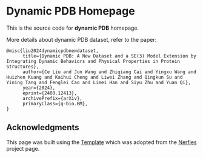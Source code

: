 # Dynamic PDB Homepage
This is the source code for **dynamic PDB** homepage.

More details about dynamic PDB dataset, refer to the paper:

```
@misc{liu2024dynamicpdbnewdataset,
      title={Dynamic PDB: A New Dataset and a SE(3) Model Extension by Integrating Dynamic Behaviors and Physical Properties in Protein Structures},
      author={Ce Liu and Jun Wang and Zhiqiang Cai and Yingxu Wang and Huizhen Kuang and Kaihui Cheng and Liwei Zhang and Qingkun Su and Yining Tang and Fenglei Cao and Limei Han and Siyu Zhu and Yuan Qi},
      year={2024},
      eprint={2408.12413},
      archivePrefix={arXiv},
      primaryClass={q-bio.BM},
}
```

## Acknowledgments
This page was built using the [Template](https://github.com/eliahuhorwitz/Academic-project-page-template) which was adopted from the [Nerfies](https://nerfies.github.io/) project page.